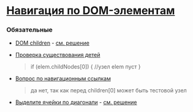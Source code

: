 # [Навигация по DOM-элементам](https://learn.javascript.ru/traversing-dom)

### Обязательные
 
* [DOM children](https://learn.javascript.ru/task/dom-children) - [см. решение](https://plnkr.co/edit/T6FtAp5vKtfrOK19O3H7?p=catalogue)

* [Проверка существования детей](https://learn.javascript.ru/task/has-childnodes)
  > if (elem.childNodes[0]) {
        //узел elem пуст
    }

* [Вопрос по навигационным ссылкам](https://learn.javascript.ru/task/navigation-links-which-null)
  > да
  > нет, так как перед children[0] может быть тестовой узел
  
* [Выделите ячейки по диагонали](https://learn.javascript.ru/task/select-diagonal-cells) - [см. решение](http://plnkr.co/edit/DM7lsk8fE2sQgHAKHLuQ?p=preview)
